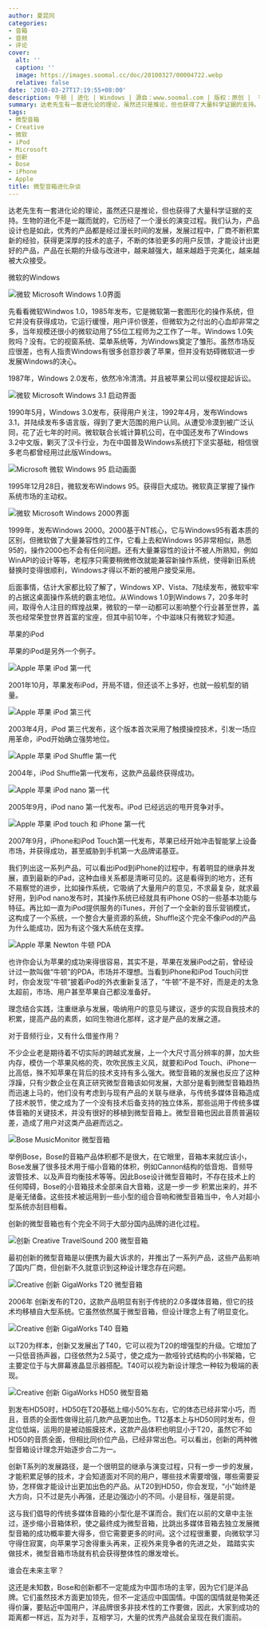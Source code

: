 ```yaml
---
author: 夏昆冈
categories:
- 音箱
- 音频
- 评论
cover:
  alt: ''
  caption: ''
  image: https://images.soomal.cc/doc/20100327/00004722.webp
  relative: false
date: '2010-03-27T17:19:55+08:00'
description: 牛顿 | 进化 | Windows | 源自：www.soomal.com | 版权：原创 |  平均/总评分：07.81/203
summary: 达老先生有一套进化论的理论，虽然还只是推论，但也获得了大量科学证据的支持。生物的进化不是一蹴而就的，它历经了一个漫长的演进过程。我们认为，产品设计也是如此，优秀的产品都是经过漫长时间的发展，发展过程中，厂商不断积累新的经验，获得更深厚的技术的底子，不断的体验更多的用户反馈，才能设计出更好的产品。
tags:
- 微型音箱
- Creative
- 微软
- iPod
- Microsoft
- 创新
- Bose
- iPhone
- Apple
title: 微型音箱进化杂谈
---
```


达老先生有一套进化论的理论，虽然还只是推论，但也获得了大量科学证据的支持。生物的进化不是一蹴而就的，它历经了一个漫长的演变过程。我们认为，产品设计也是如此，优秀的产品都是经过漫长时间的发展，发展过程中，厂商不断积累新的经验，获得更深厚的技术的底子，不断的体验更多的用户反馈，才能设计出更好的产品，产品在长期的升级与改进中，越来越强大，越来越趋于完美化，越来越被大众接受。



微软的Windows



![微软 Microsoft Windows 1.0界面](https://images.soomal.cc/doc/20100326/00004715.webp)



先看看微软Windwos 
1.0，1985年发布，它是微软第一套图形化的操作系统，但它并没有获得成功，它运行缓慢，用户评价很差，但微软为之付出的心血却非常之多，当年规模还很小的微软动用了55位工程师为之工作了一年。Windows 
1.0失败吗？没有。它的视窗系统、菜单系统等，为Windows奠定了雏形。虽然市场反应很差，也有人指责Windows有很多创意抄袭了苹果，但并没有妨碍微软进一步发展Windows的决心。



1987年，Windows 2.0发布，依然冷冷清清。并且被苹果公司以侵权提起诉讼。



![微软 Microsoft Windows 3.1 启动界面](https://images.soomal.cc/doc/20100326/00004716.webp)



1990年5月，Windows 3.0发布，获得用户关注，1992年4月，发布Windows 
3.1，并陆续发布多语言版，得到了更大范围的用户认同。从遭受冷漠到被广泛认同，花了近七年的时间。微软联合长城计算机公司，在中国还发布了Windows 
3.2中文版，剿灭了汉卡行业，为在中国普及Windows系统打下坚实基础，相信很多老鸟都曾经用过此版Windows。



![Microsoft 微软 Windows 95 启动画面](https://images.soomal.cc/doc/20090927/00002831.webp)



1995年12月28日，微软发布Windows 95。获得巨大成功。微软真正掌握了操作系统市场的主动权。



![微软 Microsoft Windows 2000界面](https://images.soomal.cc/doc/20100326/00004721.webp)



1999年，发布Windows 2000。2000基于NT核心，它与Windows95有着本质的区别，但微软做了大量兼容性的工作，它看上去和Windows 
95非常相似，熟悉95的，操作2000也不会有任何问题。还有大量兼容性的设计不被人所熟知，例如WinAPI的设计等等，老程序只需要稍微修改就能兼容新操作系统，使得新旧系统替换时变得很顺利，Windows才得以不断的被用户接受采用。



后面事情，估计大家都比较了解了，Windows XP、Vista、7陆续发布，微软牢牢的占据这桌面操作系统的霸主地位。从Windows 
1.0到Windows 
7，20多年时间，取得令人注目的辉煌战果，微软的一举一动都可以影响整个行业甚至世界，盖茨也经常荣登世界首富的宝座，但其中前10年，个中滋味只有微软才知道。



苹果的iPod



苹果的iPod是另外一个例子。



![Apple 苹果 iPod 第一代](https://images.soomal.cc/doc/20100326/00004714.webp)



2001年10月，苹果发布iPod，开局不错，但还谈不上多好，也就一般机型的销量。



![Apple 苹果 iPod 第三代](https://images.soomal.cc/doc/20100326/00004717.webp)



2003年4月，iPod 第三代发布，这个版本首次采用了触摸操控技术，引发一场应用革命，iPod开始确立强势地位。



![Apple 苹果 iPod Shuffle 第一代](https://images.soomal.cc/doc/20100326/00004719.webp)



2004年，iPod Shuffle第一代发布，这款产品最终获得成功。



![Apple 苹果 iPod nano 第一代](https://images.soomal.cc/doc/20100326/00004718.webp)



2005年9月，iPod nano 第一代发布。iPod 已经远远的甩开竞争对手。



![Apple 苹果 iPod touch 和 iPhone 第一代](https://images.soomal.cc/doc/20100326/00004720.webp)



2007年9月，iPhone和iPod Touch第一代发布，苹果已经开始冲击智能掌上设备市场，并获得成功，甚至威胁到手机第一大品牌诺基亚。



我们列出这一系列产品，可以看出iPod到iPhone的过程中，有着明显的继承并发展，直到最新的iPad，这种血缘关系都是清晰可见的。这是看得到的地方，还有不易察觉的进步，比如操作系统，它吸纳了大量用户的意见，不求最复杂，就求最好用，到iPod 
nano发布时，其操作系统已经就具有iPhone 
OS的一些基本功能与特征。再比如一直为iPod提供服务的iTunes，开创了一个全新的音乐营销模式，这构成了一个系统，一个整合大量资源的系统，Shuffle这个完全不像iPod的产品为什么能成功，因为有这个强大系统在支撑。



![Apple 苹果 Newton 牛顿 PDA](https://images.soomal.cc/doc/20090602/00002020.webp)



也许你会认为苹果的成功来得很容易，其实不是，苹果在发展iPod之前，曾经设计过一款叫做“牛顿”的PDA，市场并不理想。当看到iPhone和iPod 
Touch问世时，你会发现“牛顿”披着iPod的外衣重新复活了，“牛顿”不是不好，而是走的太急太超前，市场、用户甚至苹果自己都没准备好。



理念结合实践，注重继承与发展，吸纳用户的意见与建议，逐步的实现自我技术的积累，提高产品的素质，如同生物进化那样，这才是产品的发展之道。



对于音频行业，又有什么借鉴作用？



不少企业老是期待着不切实际的跨越式发展，上一个大尺寸高分辨率的屏，加大些内存，模仿一个苹果风格的壳，吹吹民族主义风，就要和iPod 
Touch、iPhone一比高低，殊不知苹果在背后的技术支持有多么强大。微型音箱的发展也反应了这种浮躁，只有少数企业在真正研究微型音箱该如何发展，大部分是看到微型音箱趋热而迅速上马的，他们没有考虑到与现有产品的关联与继承，与传统多媒体音箱造成了技术脱节，使之成为了一个没有技术后备支持的独立体系，那些运用于传统多媒体音箱的关键技术，并没有很好的移植到微型音箱上。微型音箱也因此音质普遍较差，造成了用户对这类产品避而远之。



![Bose MusicMonitor 微型音箱](https://images.soomal.cc/doc/20091218/00003384.webp)



举例Bose，Bose的音箱产品体积都不是很大，在它眼里，音箱本来就应该小，Bose发展了很多技术用于缩小音箱的体积，例如Cannon结构的低音炮、音频导波管技术、以及声音均衡技术等等。因此Bose设计微型音箱时，不存在技术上的任何障碍，Bose的小音箱技术全部来自大音箱，这是一步一步
积累出来的，并不是毫无储备。这些技术被运用到一些小型的组合音响和微型音箱当中，令人对超小型系统亦刮目相看。



创新的微型音箱也有个完全不同于大部分国内品牌的进化过程。



![创新 Creative TravelSound 200 微型音箱](https://images.soomal.cc/doc/20090703/00002217.webp)



最初创新的微型音箱是以便携为最大诉求的，并推出了一系列产品，这些产品影响了国内厂商，但创新不久就意识到这种设计理念存在问题。



![Creative 创新 GigaWorks T20 微型音箱](https://images.soomal.cc/doc/20100112/00003644.webp)



2006年 创新发布的T20，这款产品明显有别于传统的2.0多媒体音箱，但它的技术均移植自大型系统。它虽然依然属于微型音箱，但设计理念上有了明显变化。



![Creative 创新 GigaWorks T40 音箱](https://images.soomal.cc/doc/20100211/00004087.webp)



以T20为样本，创新又发展出了T40，它可以视为T20的增强型的升级。它增加了一只低音扬声器，口径依然为2.5英寸，使之成为一款哑铃式结构的小书架箱，它主要定位于与大屏幕液晶显示器搭配。T40可以视为新设计理念一种较为极端的表现。



![Creative 创新 GigaWorks HD50 微型音箱](https://images.soomal.cc/doc/20091127/00003196.webp)



到发布HD50时，HD50在T20基础上缩小50%左右，它的体态已经非常小巧，而且，音质的全面性做得比前几款产品更加出色。T12基本上与HD50同时发布，但定位低端，运用的是被动振膜技术，这款产品体积也明显小于T20，虽然它不如HD50的音质全面，但相比同价位产品，已经非常出色。可以看出，创新的两种微型音箱设计理念开始逐步合二为一。



创新T系列的发展路径，是一个很明显的继承与演变过程，只有一步一步的发展，才能积累足够的技术，才会知道面对不同的用户，哪些技术需要增强，哪些需要妥协，怎样做才能设计出更加出色的产品。从T20到HD50，你会发现，“小”始终是大方向，只不过是先小再强，还是边强边小的不同。小是目标，强是前提。



这与我们倡导的传统多媒体音箱的小型化是不谋而合。我们在以前的文章中主张过，逐步缩小音箱体积，使之最终成为微型音箱，比跳出多媒体音箱去独立发展微型音箱的成功概率要大得多，但它需要更多的时间。这个过程很重要，向微软学习守得住寂寞，向苹果学习舍得重头再来，正视外来竞争者的先进之处，
踏踏实实做技术，微型音箱市场就有机会获得整体性的爆发增长。



谁会在未来主宰？



这还是未知数，Bose和创新都不一定能成为中国市场的主宰，因为它们是洋品牌。它们虽然技术方面更加领先，但不一定适应中国国情。中国的国情就是物美还得价廉，要贴近中国用户，洋品牌很多非技术性的工作要做，因此，大家到成功的距离都一样远，互为对手，互相学习，大量的优秀产品就会呈现在我们面前。